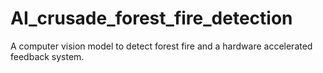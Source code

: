 # AI_crusade_forest_fire_detection
A computer vision model to detect forest fire and a hardware accelerated feedback system. 
